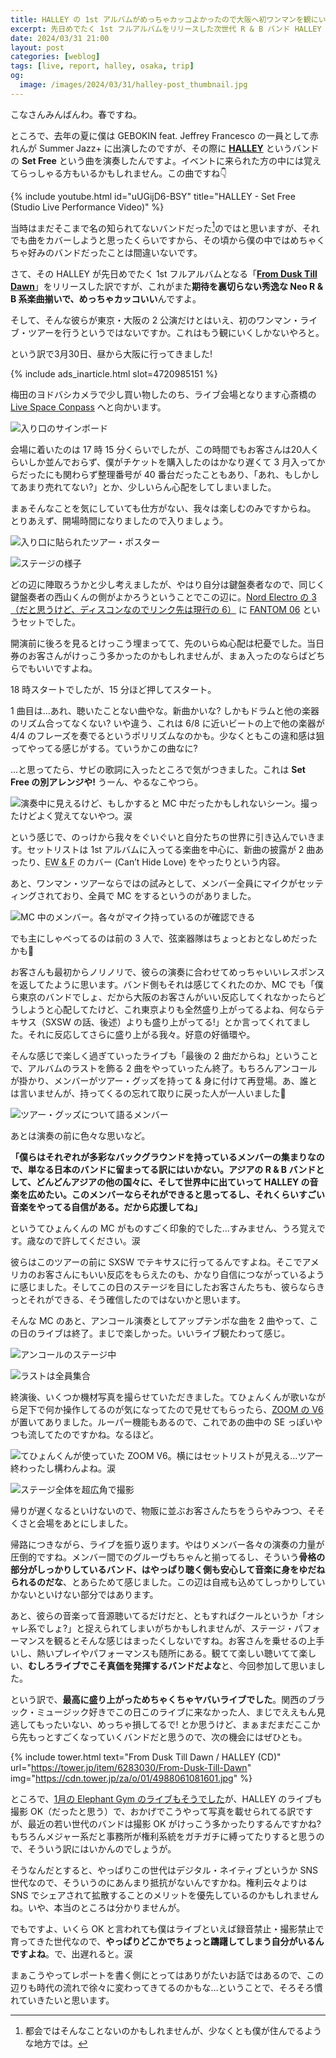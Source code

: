 ```yaml
---
title: HALLEY の 1st アルバムがめっちゃカッコよかったので大阪へ初ワンマンを観にいったらライブもめっちゃヤバかった
excerpt: 先日めでたく 1st フルアルバムをリリースした次世代 R & B バンド HALLEY 初のワンマン・ツアー・ライブが、大阪の Live Space Conpass で開催されたので観てきました。そのライブ・レポートです。
date: 2024/03/31 21:00
layout: post
categories: [weblog]
tags: [live, report, halley, osaka, trip]
og:
  image: /images/2024/03/31/halley-post_thumbnail.jpg
---
```

こなさんみんばんわ。春ですね。

ところで、去年の夏に僕は GEBOKIN feat. Jeffrey Francesco の一員として赤れんが Summer Jazz+ に出演したのですが、その際に [<b>HALLEY</b>][halley] というバンドの <b>Set Free</b> という曲を演奏したんですよ。イベントに来られた方の中には覚えてらっしゃる方もいるかもしれません。この曲ですね👇

[halley]: https://lit.link/halley

{% include youtube.html id="uUGijD6-BSY" title="HALLEY - Set Free (Studio Live Performance Video)" %}

当時はまだそこまで名の知られてないバンドだった[^1]のではと思いますが、それでも曲をカバーしようと思ったくらいですから、その頃から僕の中ではめちゃくちゃ好みのバンドだったことは間違いないです。

さて、その HALLEY が先日めでたく 1st フルアルバムとなる「[<b>From Dusk Till Dawn</b>][fdtd]」をリリースした訳ですが、これがまた**期待を裏切らない秀逸な Neo R & B 系楽曲揃いで、めっちゃカッコいい**んですよ。

[fdtd]: https://tf.lnk.to/fdtd

そして、そんな彼らが東京・大阪の 2 公演だけとはいえ、初のワンマン・ライブ・ツアーを行うというではないですか。これはもう観にいくしかないやろと。

という訳で3月30日、昼から大阪に行ってきました!

{% include ads_inarticle.html slot=4720985151 %}

梅田のヨドバシカメラで少し買い物したのち、ライブ会場となります心斎橋の [Live Space Conpass][conpass] へと向かいます。

[conpass]: https://www.conpass.jp/

![入り口のサインボード][fig1]

会場に着いたのは 17 時 15 分くらいでしたが、この時間でもお客さんは20人くらいしか並んでおらず、僕がチケットを購入したのはかなり遅くて 3 月入ってからだったにも関わらず整理番号が 40 番台だったこともあり、「あれ、もしかしてあまり売れてない?」とか、少しいらん心配をしてしまいました。

まぁそんなことを気にしていても仕方がない、我々は楽しむのみですからね。
とりあえず、開場時間になりましたので入りましょう。

![入り口に貼られたツアー・ポスター][fig2]

![ステージの様子][fig3]

どの辺に陣取ろうかと少し考えましたが、やはり自分は鍵盤奏者なので、同じく鍵盤奏者の西山くんの側がよかろうということでこの辺に。[Nord Electro の 3（だと思うけど、ディスコンなのでリンク先は現行の 6）][nord] に [FANTOM 06][fantom] というセットでした。

[nord]: https://www.nordkeyboards.jp/products/nord-electro-6/
[fantom]: https://www.roland.com/jp/products/fantom-06/

開演前に後ろを見るとけっこう埋まってて、先のいらぬ心配は杞憂でした。当日券のお客さんがけっこう多かったのかもしれませんが、まぁ入ったのならばどちらでもいいですよね。

18 時スタートでしたが、15 分ほど押してスタート。

1 曲目は…あれ、聴いたことない曲やな。新曲かいな? しかもドラムと他の楽器のリズム合ってなくない? いや違う、これは 6/8 に近いビートの上で他の楽器が 4/4 のフレーズを奏でるというポリリズムなのかも。少なくともこの違和感は狙ってやってる感じがする。ていうかこの曲なに?

…と思ってたら、サビの歌詞に入ったところで気がつきました。これは **Set Free の別アレンジや!** うーん、やるなこやつら。

![演奏中に見えるけど、もしかすると MC 中だったかもしれないシーン。撮ったけどよく覚えてないやつ。涙][fig4]

という感じで、のっけから我々をぐいぐいと自分たちの世界に引き込んでいきます。セットリストは 1st アルバムに入ってる楽曲を中心に、新曲の披露が 2 曲あったり、<abbr title="Earth, Wind & Fire">EW & F</abbr> のカバー (Can’t Hide Love) をやったりという内容。

あと、ワンマン・ツアーならではの試みとして、メンバー全員にマイクがセッティングされており、全員で MC をするというのがありました。

![MC 中のメンバー。各々がマイク持っているのが確認できる][fig5]

でも主にしゃべってるのは前の 3 人で、弦楽器隊はちょっとおとなしめだったかも🤣

お客さんも最初からノリノリで、彼らの演奏に合わせてめっちゃいいレスポンスを返してたように思います。バンド側もそれは感じてくれたのか、MC でも「僕ら東京のバンドでしょ、だから大阪のお客さんがいい反応してくれなかったらどうしようと心配してたけど、これ東京よりも全然盛り上がってるよね、何ならテキサス（SXSW の話、後述）よりも盛り上がってる!」とか言ってくれてました。それに反応してさらに盛り上がる我々。好意の好循環や。

そんな感じで楽しく過ぎていったライブも「最後の 2 曲だからね」ということで、アルバムのラストを飾る 2 曲をやっていったん終了。もちろんアンコールが掛かり、メンバーがツアー・グッズを持って & 身に付けて再登場。あ、誰とは言いませんが、持ってくるの忘れて取りに戻った人が一人いました🤣

![ツアー・グッズについて語るメンバー][fig6]

あとは演奏の前に色々な思いなど。

**「僕らはそれぞれが多彩なバックグラウンドを持っているメンバーの集まりなので、単なる日本のバンドに留まってる訳にはいかない。アジアの R & B バンドとして、どんどんアジアの他の国々に、そして世界中に出ていって HALLEY の音楽を広めたい。このメンバーならそれができると思ってるし、それくらいすごい音楽をやってる自信がある。だから応援してね」**

というてひょんくんの MC がものすごく印象的でした…すみません、うろ覚えです。歳なので許してください。涙

彼らはこのツアーの前に SXSW でテキサスに行ってるんですよね。そこでアメリカのお客さんにもいい反応をもらえたのも、かなり自信につながっているように感じました。そしてこの日のステージを目にしたお客さんたちも、彼らならきっとそれができる、そう確信したのではないかと思います。

そんな MC のあと、アンコール演奏としてアップテンポな曲を 2 曲やって、この日のライブは終了。まじで楽しかった。いいライブ観たわって感じ。

![アンコールのステージ中][fig7]

![ラストは全員集合][fig8]

終演後、いくつか機材写真を撮らせていただきました。てひょんくんが歌いながら足下で何か操作してるのが気になってたので見せてもらったら、[ZOOM の V6][zoom] が置いてありました。ルーパー機能もあるので、これであの曲中の SE っぽいやつも流してたのですかね。なるほど。

[zoom]: https://zoomcorp.com/ja/jp/vocal-processor/vocal/V6/

![てひょんくんが使っていた ZOOM V6。横にはセットリストが見える…ツアー終わったし構わんよね。涙][fig9]

![ステージ全体を超広角で撮影][fig10]

帰りが遅くなるといけないので、物販に並ぶお客さんたちをうらやみつつ、そそくさと会場をあとにしました。

帰路につきながら、ライブを振り返ります。やはりメンバー各々の演奏の力量が圧倒的ですね。メンバー間でのグルーヴもちゃんと揃ってるし、そういう**骨格の部分がしっかりしているバンド、はやっぱり聴く側も安心して音楽に身をゆだねられるのだな**、とあらためて感じました。この辺は自戒も込めてしっかりしていかないといけない部分ではあります。

あと、彼らの音楽って音源聴いてるだけだと、ともすればクールというか「オシャレ系でしょ?」と捉えられてしまいがちかもしれませんが、ステージ・パフォーマンスを観るとそんな感じはまったくしないですね。お客さんを乗せるの上手いし、熱いプレイやパフォーマンスも随所にある。観てて楽しい聴いてて楽しい、**むしろライブでこそ真価を発揮するバンドだよな**と、今回参加して思いました。

という訳で、**最高に盛り上がっためちゃくちゃヤバいライブでした**。関西のブラック・ミュージック好きでこの日このライブに来なかった人、まじでええもん見逃してもったいない、めっちゃ損してるで! とか思うけど、まぁまだまだここから先もっとすごくなっていくバンドだと思うので、次の機会にはぜひとも。

{% include tower.html text="From Dusk Till Dawn / HALLEY (CD)" url="https://tower.jp/item/6283030/From-Dusk-Till-Dawn" img="https://cdn.tower.jp/za/o/01/4988061081601.jpg" %}

ところで、[1月の Elephant Gym のライブもそうでした][20240208]が、HALLEY のライブも撮影 OK（だったと思う）で、おかげでこうやって写真を載せられてる訳ですが、最近の若い世代のバンドは撮影 OK がけっこう多かったりするんですかね? もちろんメジャー系だと事務所が権利系統をガチガチに縛ってたりすると思うので、そういう訳にはいかんのでしょうが。

そうなんだとすると、やっぱりこの世代はデジタル・ネイティブというか SNS 世代なので、そういうのにあんまり抵抗がないんですかね。権利云々よりは SNS でシェアされて拡散することのメリットを優先しているのかもしれませんね。いや、本当のところは分かりませんが。

でもですよ、いくら OK と言われても僕はライブといえば録音禁止・撮影禁止で育ってきた世代なので、**やっぱりどこかでちょっと躊躇してしまう自分がいるんですよね**。で、出遅れると。涙

まぁこうやってレポートを書く側にとってはありがたいお話ではあるので、この辺りも時代の流れで徐々に変わってきてるのかもな…ということで、そろそろ慣れていきたいと思います。

[20240208]: /weblog/2024020801/

[fig1]: /images/2024/03/31/fig1.jpg
[fig2]: /images/2024/03/31/fig2.jpg
[fig3]: /images/2024/03/31/fig3.jpg
[fig4]: /images/2024/03/31/fig4.jpg
[fig5]: /images/2024/03/31/fig5.jpg
[fig6]: /images/2024/03/31/fig6.jpg
[fig7]: /images/2024/03/31/fig7.jpg
[fig8]: /images/2024/03/31/fig8.jpg
[fig9]: /images/2024/03/31/fig9.jpg
[fig10]: /images/2024/03/31/fig10.jpg

[^1]: 都会ではそんなことないのかもしれませんが、少なくとも僕が住んでるような地方では。
